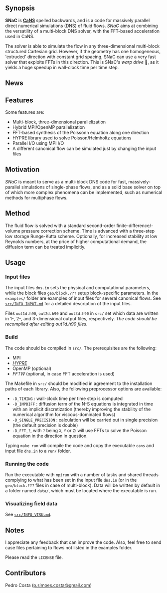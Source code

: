 ## Synopsis

**SNaC** is [**CaNS**](https://github.com/p-costa/CaNS) spelled backwards, and is a code for massively parallel direct numerical simulations (DNS) of fluid flows. *SNaC* aims at combining the versatility of a multi-block DNS solver, with the FFT-based acceleration used in CaNS.

The solver is able to simulate the flow in any three-dimensional multi-block structured Cartesian grid. However,  if the geometry has one homogeneous, 'extruded' direction with constant grid spacing, SNaC can use a very fast solver that exploits FFTs in this direction. This is SNaC's *warp drive* :rocket:, as it yields a huge speedup in wall-clock time per time step.

## News

## Features

Some features are:

 * Multi-block, three-dimensional parallelization
 * Hybrid MPI/OpenMP parallelization
 * FFT-based synthesis of the Poissonn equation along one direction
 * HYPRE library used to solve Poisson/Helmholtz equations
 * Parallel I/O using MPI I/O
 * A different canonical flow can be simulated just by changing the input files

## Motivation

*SNaC* is meant to serve as a multi-block DNS code for fast, massively-parallel simulations of single-phase flows, and as a solid base solver on top of which more complex phenomena can be implemented, such as numerical methods for multiphase flows.

## Method

The fluid flow is solved with a standard second-order finite-difference/-volume pressure correction scheme. Time is advanced with a three-step low storage Runge-Kutta scheme. Optionally, for increased stability at low Reynolds numbers, at the price of higher computational demand, the diffusion term can be treated implicitly.

## Usage

### Input files

The input files `dns.in` sets the physical and computational parameters, while the block files `geo/block.???` setup block-specific parameters. In the `examples/` folder are examples of input files for several canonical flows. See [`src/INFO_INPUT.md`](src/INFO_INPUT.md) for a detailed description of the input files.

Files `out1d.h90`, `out2d.h90` and `out3d.h90` in `src/` set which data are written in 1-, 2-, and 3-dimensional output files, respectively. *The code should be recompiled after editing out?d.h90 files*.

### Build

The code should be compiled in `src/`. The prerequisites are the following:

 * MPI
 * [*HYPRE*](https://github.com/hypre-space/hypre)
 * OpenMP (optional)
 * *FFTW* (optional, in case FFT acceleration is used)

The Makefile in `src/` should be modified in agreement to the installation paths of each library. Also, the following preprocessor options are available:

 * `-D_TIMING`           : wall-clock time per time step is computed
 * `-D_IMPDIFF`          : diffusion term of the N-S equations is integrated in time with an implicit discretization (thereby improving the stability of the numerical algorithm for viscous-dominated flows)
 * `-D_SINGLE_PRECISION` : calculation will be carried out in single precision (the default precision is double)
 * `-D_FFT_?`, with  `?` being `X`, `Y` or `Z`: will use FFTs to solve the Poisson equation in the direction in question.

Typing `make run` will compile the code and copy the executable `cans` and input file `dns.in` to a `run/` folder.

### Running the code

Run the executable with `mpirun` with a number of tasks and shared threads complying to what has been set in the input file `dns.in` (or in the `geo/block.???` files in case of multi-block). Data will be written by default in a folder named `data/`, which must be located where the executable is run.

### Visualizing field data

See [`src/INFO_VISU.md`](src/INFO_VISU.md).

## Notes

I appreciate any feedback that can improve the code. Also, feel free to send case files pertaining to flows not listed in the examples folder.

Please read the `LICENSE` file.

## Contributors

Pedro Costa (p.simoes.costa@gmail.com)
